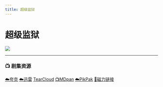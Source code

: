 ```yaml
---
title: 超级监狱
---
```


# 超级监狱

![](/image/超级监狱.webp)

----

### 📺 剧集资源  <Badge type="warning" text="漫迪MDsub" />

[☁️夸克](https://pan.quark.cn/s/920683700684)  [☁️迅雷](https://pan.xunlei.com/s/VNnhQXM4pzp1Bs9wSfywyZ10A1?pwd=rk4t#)  [TearCloud](https://kita.teracloud.jp/share/117271d1ce338002)  [📺MDpan](https://pan.mdsub.top/%E8%B6%85%E7%BA%A7%E7%9B%91%E7%8B%B1)  [☁️PikPak](https://mypikpak.com/s/VNmW_VDC3B76V4ftam7MonLKo1) [🧲磁力链接](magnet:?xt=urn:btih:85d7068d0a91edb0370433bc48416cbc84c88add)